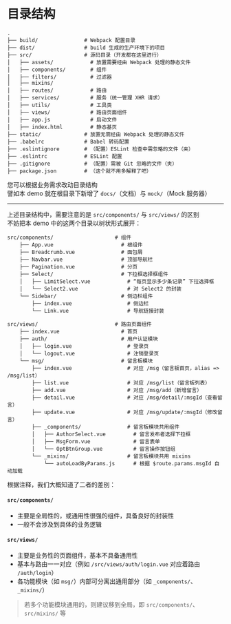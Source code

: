 # 目录结构

```
.
├── build/               # Webpack 配置目录
├── dist/                # build 生成的生产环境下的项目
├── src/                 # 源码目录（开发都在这里进行）
│   ├── assets/            # 放置需要经由 Webpack 处理的静态文件
│   ├── components/        # 组件
│   ├── filters/           # 过滤器
│   ├── mixins/            
│   ├── routes/            # 路由
│   ├── services/          # 服务（统一管理 XHR 请求）
│   ├── utils/             # 工具类
│   ├── views/             # 路由页面组件
│   ├── app.js             # 启动文件
│   ├── index.html         # 静态基页
├── static/              # 放置无需经由 Webpack 处理的静态文件
├── .babelrc             # Babel 转码配置
├── .eslintignore        # （配置）ESLint 检查中需忽略的文件（夹）
├── .eslintrc            # ESLint 配置
├── .gitignore           # （配置）需被 Git 忽略的文件（夹）
├── package.json         # （这个就不用多解释了吧）
```

您可以根据业务需求改动目录结构  
譬如本 demo 就在根目录下新增了 `docs/`（文档）与 `mock/`（Mock 服务器）

***

上述目录结构中，需要注意的是 `src/components/` 与 `src/views/` 的区别  
不妨把本 demo 中的这两个目录以树状形式展开：

```
src/components/                    # 组件
    ├── App.vue                      # 根组件
    ├── Breadcrumb.vue               # 面包屑
    ├── Navbar.vue                   # 顶部导航栏
    ├── Pagination.vue               # 分页
    ├── Select/                      # 下拉框选择框组件
    │   ├── LimitSelect.vue            # “每页显示多少条记录” 下拉选择框
    │   └── Select2.vue                # 对 Select2 的封装
    └── Sidebar/                     # 侧边栏组件
        ├── index.vue                  # 侧边栏
        └── Link.vue                   # 导航链接封装

src/views/                         # 路由页面组件
    ├── index.vue                    # 首页
    ├── auth/                        # 用户认证模块
    │   ├── login.vue                  # 登录页
    │   └── logout.vue                 # 注销登录页
    └── msg/                         # 留言板模块
        ├── index.vue                  # 对应 /msg（留言板首页，alias => /msg/list）
        ├── list.vue                   # 对应 /msg/list（留言板列表）
        ├── add.vue                    # 对应 /msg/add（新增留言）
        ├── detail.vue                 # 对应 /msg/detail/:msgId（查看留言）
        ├── update.vue                 # 对应 /msg/update/:msgId（修改留言）
        ├── _components/               # 留言板模块共用组件
        │   ├── AuthorSelect.vue         # 留言发布者选择下拉框
        │   ├── MsgForm.vue              # 留言表单
        │   └── OptBtnGroup.vue          # 留言操作按钮组
        └── _mixins/                   # 留言板模块共用 mixins
            └── autoLoadByParams.js      # 根据 $route.params.msgId 自动加载
```

根据注释，我们大概知道了二者的差别：

#### `src/components/`
* 主要是全局性的，或通用性很强的组件，具备良好的封装性
* 一般不会涉及到具体的业务逻辑

#### `src/views/`
* 主要是业务性的页面组件，基本不具备通用性
* 基本与路由一一对应（例如 `/src/views/auth/login.vue` 对应着路由 `/auth/login`）
* 各功能模块（如 `msg/`）内部可分离出通用部分（如 `_components/`、`_mixins/`）

> 若多个功能模块通用的，则建议移到全局，即 `src/components/`、`src/mixins/` 等
